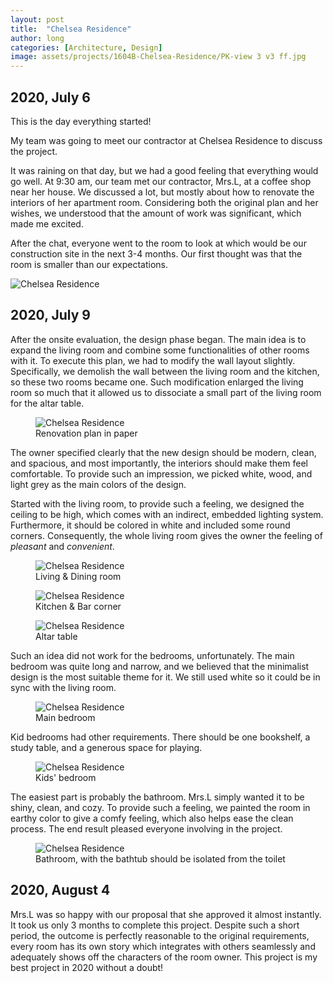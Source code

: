 ```yaml
---
layout: post
title:  "Chelsea Residence"
author: long
categories: [Architecture, Design]
image: assets/projects/1604B-Chelsea-Residence/PK-view 3 v3 ff.jpg
---
```


## 2020, July 6

This is the day everything started!

My team was going to meet our contractor at Chelsea Residence to discuss the project.

It was raining on that day, but we had a good feeling that everything would go well. At 9:30 am, our team met our contractor, Mrs.L, at a coffee shop near her house. We discussed a lot, but mostly about how to renovate the interiors of her apartment room. Considering both the original plan and her wishes, we understood that the amount of work was significant, which made me excited.

After the chat, everyone went to the room to look at which would be our construction site in the next 3-4 months. Our first thought was that the room is smaller than our expectations.

<img class="featured-image " src="/assets/projects/1604B-Chelsea-Residence/scene 1.jpg" alt="Chelsea Residence">

## 2020, July 9

After the onsite evaluation, the design phase began. The main idea is to expand the living room and combine some functionalities of other rooms with it. To execute this plan, we had to modify the wall layout slightly. Specifically, we demolish the wall between the living room and the kitchen, so these two rooms became one. Such modification enlarged the living room so much that it allowed us to dissociate a small part of the living room for the altar table.

<figure>
    <img class="featured-image " src="/assets/projects/1604B-Chelsea-Residence/Chelsea Residence - Plan.jpg" alt="Chelsea Residence">
    <figcaption>Renovation plan in paper</figcaption>
</figure>

The owner specified clearly that the new design should be modern, clean, and spacious, and most importantly, the interiors should make them feel comfortable. To provide such an impression, we picked white, wood, and light grey as the main colors of the design.

Started with the living room, to provide such a feeling, we designed the ceiling to be high, which comes with an indirect, embedded lighting system. Furthermore, it should be colored in white and included some round corners. Consequently, the whole living room gives the owner the feeling of *pleasant* and *convenient*.

<figure>
    <img class="featured-image " src="/assets/projects/1604B-Chelsea-Residence/PK-view 2 v3 ff.jpg" alt="Chelsea Residence">
    <figcaption>Living & Dining room</figcaption>
</figure>

<figure>
    <img class="featured-image " src="/assets/projects/1604B-Chelsea-Residence/PK-view 4 v3 ff.jpg" alt="Chelsea Residence">
    <figcaption>Kitchen & Bar corner</figcaption>
</figure>

<figure>
    <img class="featured-image " src="/assets/projects/1604B-Chelsea-Residence/PK-view 6 v3 ff.jpg" alt="Chelsea Residence">
    <figcaption>Altar table</figcaption>
</figure>

Such an idea did not work for the bedrooms, unfortunately. The main bedroom was quite long and narrow, and we believed that the minimalist design is the most suitable theme for it. We still used white so it could be in sync with the living room.

<figure>
    <img class="featured-image " src="/assets/projects/1604B-Chelsea-Residence/PMT- view 4 ff.jpg" alt="Chelsea Residence">
    <figcaption>Main bedroom</figcaption>
</figure>

Kid bedrooms had other requirements. There should be one bookshelf, a study table, and a generous space for playing.

<figure>
    <img class="featured-image " src="/assets/projects/1604B-Chelsea-Residence/PNC-view 1.jpg" alt="Chelsea Residence">
    <figcaption>Kids' bedroom</figcaption>
</figure>

The easiest part is probably the bathroom. Mrs.L simply wanted it to be shiny, clean, and cozy. To provide such a feeling, we painted the room in earthy color to give a comfy feeling, which also helps ease the clean process. The end result pleased everyone involving in the project.

<figure>
    <img class="featured-image " src="/assets/projects/1604B-Chelsea-Residence/WC01-view 1 v5 FF.jpg" alt="Chelsea Residence">
    <figcaption>Bathroom, with the bathtub should be isolated from the toilet</figcaption>
</figure>

## 2020, August 4

Mrs.L was so happy with our proposal that she approved it almost instantly. It took us only 3 months to complete this project. Despite such a short period, the outcome is perfectly reasonable to the original requirements, every room has its own story which integrates with others seamlessly and adequately shows off the characters of the room owner. This project is my best project in 2020 without a doubt!